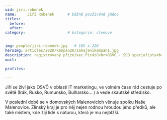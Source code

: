 ```yaml
---
uid: jiri.robenek
name:     Jiří Robenek  	# běžně používáné jméno
titles:
  before: 
  after:
category:                   # kategorie: clenove


img: people/jiri-robenek.jpg   # 165 x 220
heroImg: articles/2020/kampan20/zahajenikampan1.jpg
description: registrovaný příznivec Pirátů<br>OSVČ - SEO specialista<br>Zlín - Malenovice # kratký popis, max 160 znaků
mail:

profiles:
  
---
```

Jiří se živí jako OSVČ v oblasti IT marketingu, ve volném čase rád cestuje po světě (Irák, Rusko, Rumunsko, Bulharsko... ) a vede skautské středisko.

V poslední době se v domovských Malenovicích věnuje spolku Naše Malenovice. Zlínský kraj je pro něj nejen rodnou hroudou jeho předků, ale také místem, kde žijí lidé s náturou, která je mu nejblžší.
